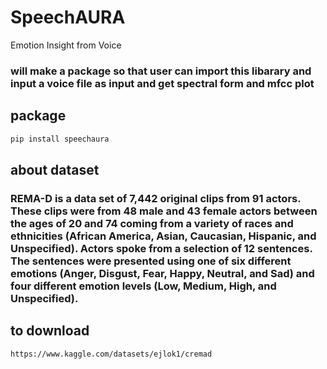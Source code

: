# SpeechAURA
 Emotion Insight from Voice

 ### will make a package so that user can import this libarary and input a voice file as input and get spectral form and mfcc plot

## package

 ```bash
pip install speechaura
```
## about dataset

### REMA-D is a data set of 7,442 original clips from 91 actors. These clips were from 48 male and 43 female actors between the ages of 20 and 74 coming from a variety of races and ethnicities (African America, Asian, Caucasian, Hispanic, and Unspecified). Actors spoke from a selection of 12 sentences. The sentences were presented using one of six different emotions (Anger, Disgust, Fear, Happy, Neutral, and Sad) and four different emotion levels (Low, Medium, High, and Unspecified).

## to download 

```bash 
https://www.kaggle.com/datasets/ejlok1/cremad
```
